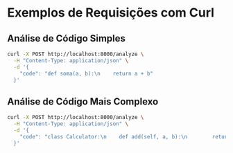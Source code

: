 # Exemplos de Requisições com Curl

## Análise de Código Simples

```bash
curl -X POST http://localhost:8000/analyze \
  -H "Content-Type: application/json" \
  -d '{
    "code": "def soma(a, b):\n    return a + b"
  }'
```

## Análise de Código Mais Complexo

```bash
curl -X POST http://localhost:8000/analyze \
  -H "Content-Type: application/json" \
  -d '{
    "code": "class Calculator:\n    def add(self, a, b):\n        return a + b\n    def subtract(self, a, b):\n        return a - b"
  }'
```
